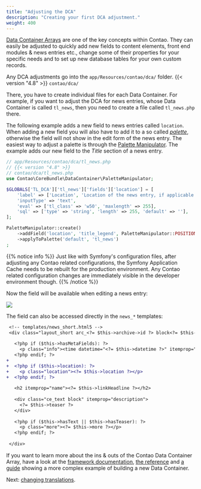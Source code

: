 ```yaml
---
title: "Adjusting the DCA"
description: "Creating your first DCA adjustment."
weight: 400
---
```



[Data Container Arrays][1] are one of the key concepts within Contao. They can easily
be adjusted to quickly add new fields to content elements, front end modules & news 
entries etc., change some of their properties for your specific needs and to set up
new database tables for your own custom records.

Any DCA adjustments go into the `app/Resources/contao/dca/` folder.
{{< version "4.8" >}}
`contao/dca/`

There, you have to create
individual files for each Data Container. For example, if you want to adjust the
DCA for news entries, whose Data Container is called `tl_news`, then you need to
create a file called `tl_news.php` there.

The following example adds a new field to news entries called `location`. When adding 
a new field you will also have to add it to a so called [_palette_][2], otherwise
the field will not show in the edit form of the news entry. The easiest way to adjust
a palette is through the [Palette Manipulator][3]. The example adds our new field
to the _Title_ section of a news entry.

```php
// app/Resources/contao/dca/tl_news.php
// {{< version "4.8" >}}
// contao/dca/tl_news.php
use Contao\CoreBundle\DataContainer\PaletteManipulator;

$GLOBALS['TL_DCA']['tl_news']['fields']['location'] = [
    'label' => ['Location', 'Location of the news entry, if applicable.'],
    'inputType' => 'text',
    'eval' => ['tl_class' => 'w50', 'maxlength' => 255],
    'sql' => ['type' => 'string', 'length' => 255, 'default' => ''],
];

PaletteManipulator::create()
    ->addField('location', 'title_legend', PaletteManipulator::POSITION_APPEND)
    ->applyToPalette('default', 'tl_news')
;
```

{{% notice info %}}
Just like with Symfony's configuration files, after adjusting any Contao related
configurations, the Symfony Application Cache needs to be rebuilt for the production
environment. Any Contao related configuration changes are immediately visible in
the developer environment though.
{{% /notice %}}

Now the field will be available when editing a news entry:

![](../images/tl_news.png?classes=shadow)

The field can also be accessed directly in the `news_*` templates:

```diff
 <!-- templates/news_short.html5 -->
 <div class="layout_short arc_<?= $this->archive->id ?> block<?= $this->class ?>" itemscope itemtype="http://schema.org/Article">
 
   <?php if ($this->hasMetaFields): ?>
     <p class="info"><time datetime="<?= $this->datetime ?>" itemprop="datePublished"><?= $this->date ?></time> <?= $this->author ?> <?= $this->commentCount ?></p>
   <?php endif; ?>
+
+  <?php if ($this->location): ?>
+    <p class="location"><?= $this->location ?></p>
+  <?php endif; ?>
 
   <h2 itemprop="name"><?= $this->linkHeadline ?></h2>
 
   <div class="ce_text block" itemprop="description">
     <?= $this->teaser ?>
   </div>
 
   <?php if ($this->hasText || $this->hasTeaser): ?>
     <p class="more"><?= $this->more ?></p>
   <?php endif; ?>
 
 </div>
```

If you want to learn more about the ins & outs of the Contao Data Container Array,
have a look at the [framework documentation][1], [the reference][4] and [a guide][5]
showing a more complex example of building a new Data Container.

Next: [changing translations][6].




[1]: /framework/dca/
[2]: /reference/dca/palettes/
[3]: /framework/dca/palettemanipulator/
[4]: /reference/dca/
[5]: /guides/dca/
[6]: /getting-started/translations/
